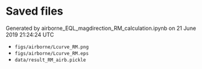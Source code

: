 # Saved files 


Generated by airborne_EQL_magdirection_RM_calculation.ipynb on 21 June 2019 21:24:24 UTC

*  `figs/airborne/Lcurve_RM.png` 
*  `figs/airborne/Lcurve_RM.eps` 
*  `data/result_RM_airb.pickle` 
